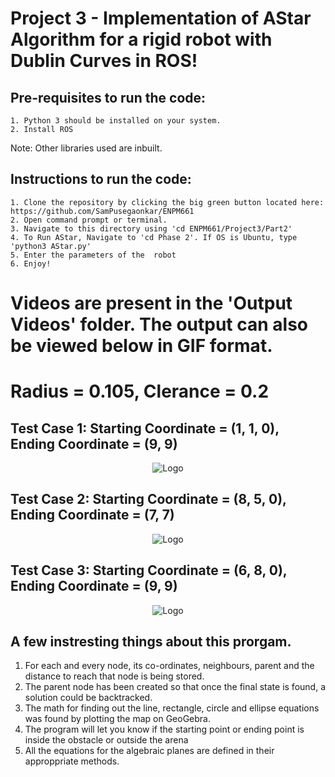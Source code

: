 <h1>Project 3 - Implementation of AStar Algorithm for a rigid robot with Dublin Curves in ROS!</h1>

  <h2>Pre-requisites to run the code:</h2>

    1. Python 3 should be installed on your system.
    2. Install ROS

Note:  Other libraries used are inbuilt.</br>

  <h2>Instructions to run the code:</h2>
  
    1. Clone the repository by clicking the big green button located here: https://github.com/SamPusegaonkar/ENPM661
    2. Open command prompt or terminal.
    3. Navigate to this directory using 'cd ENPM661/Project3/Part2'
    4. To Run AStar, Navigate to 'cd Phase 2'. If OS is Ubuntu, type 'python3 AStar.py'
    5. Enter the parameters of the  robot
    6. Enjoy!


<h1>Videos are present in the 'Output Videos' folder. The output can also be viewed below in GIF format.</h2>

<h1> Radius = 0.105, Clerance = 0.2 </h1>

<h2> Test Case 1: Starting Coordinate = (1, 1, 0), Ending Coordinate = (9, 9) </h2>

<p align="center">
  <img src="https://user-images.githubusercontent.com/12711480/116009416-860d9e80-a5e7-11eb-8965-4f7c2775f2d4.gif" alt="Logo"/>
</p>

<h2> Test Case 2: Starting Coordinate = (8, 5, 0), Ending Coordinate = (7, 7) </h2>

<p align="center">
  
  <img src="https://user-images.githubusercontent.com/12711480/116009414-860d9e80-a5e7-11eb-9ff5-97670a9dab58.gif" alt="Logo"/>
</p>
 <h2> Test Case 3: Starting Coordinate = (6, 8, 0), Ending Coordinate = (9, 9) </h2>

<p align="center">
  <img src="https://user-images.githubusercontent.com/12711480/116009415-860d9e80-a5e7-11eb-8044-d994e4fc596f.gif" alt="Logo"/>
</p>




## A few instresting things about this prorgam.
  1. For each and every node, its co-ordinates, neighbours, parent and the distance to reach that node is being stored.
  2. The parent node has been created so that once the final state is found, a solution could be backtracked.
  3. The math for finding out the line, rectangle, circle and ellipse equations was found by plotting the map on GeoGebra.
  4. The program will let you know if the starting point or ending point is inside the obstacle or outside the arena
  5. All the equations for the algebraic planes are defined in their approppriate methods.